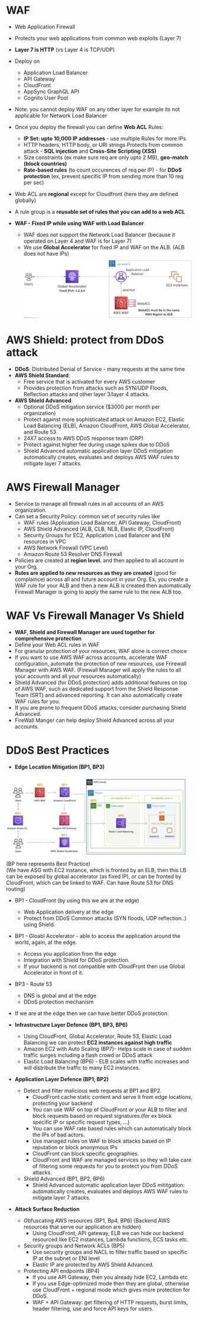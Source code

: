 # WAF

  - Web Application Firewall
  - Protects your web applications from common web exploits (Layer 7)
  - **Layer 7 is HTTP** (vs Layer 4 is TCP/UDP)
  - Deploy on
    - Application Load Balancer
    - API Gateway
    - CloudFront
    - AppSync GraphQL API
    - Cognito User Pool
  - Note: you cannot deploy WAF on any other layer for example its not applicable for Network Load Balancer  
  
  - Once you deploy the firewall you can define **Web ACL** Rules:
    - **IP Set: upto 10,000 IP addresses** - use multiple Rules for more IPs
    - HTTP headers, HTTP body, or URI strings Protects from common attack - **SQL injection** and **Cross-Site Scripting (XSS)**
    - Size constraints (ex make sure req are only upto 2 MB), **geo-match (block countries)**
    - **Rate-based rules** (to count occurences of req per IP) - for **DDoS protection** (ex, prevent specific IP from sending more than 10 req per sec)  
      
  - Web ACL are **regional** except for Cloudfront (here they are defined globally)
  - A rule group is a **reusable set of rules that you can add to a web ACL**

- **WAF - Fixed IP while using WAF with Load Balancer**
    - WAF does not support the Network Load Balancer (because it operated on Layer 4 and WAF is for Layer 7)
    - We use **Global Accelerator** for fixed IP and WAF on the ALB. (ALB does not have IPs)
    ![Alt text](images/WAF.png)

# AWS Shield: protect from DDoS attack

  - **DDoS**: Distributed Denial of Service - many requests at the same time
  - **AWS Shield Standard**:
    - Free service that is activated for every AWS customer
    - Provides protection from attacks such as SYN/UDP Floods, Reflection attacks and other layer 3/layer 4 attacks.
  - **AWS Shield Advanced**:
    - Optional DDoS mitigation service ($3000 per month per organization)
    - Protect against more sophisticated attack on Amazon EC2, Elastic Load Balancing (ELB), Amazon CloudFront, AWS Global Accelerator, and Route 53
    - 24X7 access to AWS DDoS response team (DRP)
    - Protect against higher fee during usage spikes due to DDoS
    - Shield Advanced automatic application layer DDoS mitigation automatically creates, evaluates and deploys AWS WAF rules to mitigate layer 7 attacks.

# AWS Firewall Manager

  - Service to manage all firewall rules in all accounts of an AWS organization.
  - Can set a Security Policy: common set of security rules like
    - WAF rules (Application Load Balancer, API Gateway, CloudFront)
    - AWS Shield Advanced (ALB, CLB, NLB, Elastic IP, CloudFront)
    - Security Groups for EC2, Application Load Balancer and ENI resources in VPC
    - AWS Network Firewall (VPC Level)
    - Amazon Route 53 Resolver DNS Firewall
  - Policies are created at **region level.** and then applied to all account in your Org. 
  - **Rules are applied to new resources as they are created** (good for complaince) across all and future account in your Org. Ex, you create a WAF rule for your ALB and then a new ALB is created then automatically Firewall Manager is going to apply the same rule to the new ALB too.

# WAF Vs Firewall Manager Vs Shield

  - **WAF, Shield and Firewall Manager are used together for comprehensive protection**
  - Define your Web ACL rules in WAF
  - For granular protection of your resources, WAF alone is correct choice
  - If you want to use AWS WAF across accounts, accelerate WAF configuration, automate the protection of new resources, use Frirewall Manager with AWS WAF. (Firewall Manager will apply the rules to all your accounts and all your resources automatically)
  - Shield Advanced (for DDoS protection) adds additional features on top of AWS WAF, such as dedicated support from the Shield Response Team (SRT) and advanced reporting. It can also automatically create WAF rules for you.
  - If you are prone to frequent DDoS attacks, consider purchasing Shield Advanced.
  - FireWall Manger can help deploy Shield Advanced across all your accounts. 

# DDoS Best Practices

- **Edge Location Mitigation (BP1, BP3)**

![Alt text](images/DDoS_BestPractice.png)  
(BP here represents Best Practice)  
(We have ASG with EC2 instance, which is fronted by an ELB, then this LB can be exposed by global accelerator (as fixed IP), or can be fronted by CloudFront, which can be linked to WAF. Can have Route 53 for DNS routing)  

  - BP1 - CloudFront (by using this we are at the edge)
    - Web Application delivery at the edge
    - Protect from DDoS Common attacks (SYN floods, UDP reflection..) using Shield.
  - BP1 - Gloabl Accelerator - able to access the application around the world, again, at the edge.
    - Access you application from the edge
    - Integration with Shield for DDoS protection.
    - If your backend is not compatible with CloudFront then use Global Accelerator in front of it.
  - BP3 - Route 53 
    - DNS is global and at the edge
    - DDoS protection mechanism 

  - If we are at the edge then we can have better DDoS protection.

- **Infrastructure Layer Defence (BP1, BP3, BP6)**
  - Using CloudFront, Global Accelerator, Route 53, Elastic Load Balancing we can protect **EC2 instances against high traffic**
  - Amazon EC2 with Auto Scaling (BP7)- Helps scale in case of sudden traffic surges including a flash crowd or DDoS attack
  - Elastic Load Balancing (BP6) - ELB scales with traffic increases and will distribute the traffic to many EC2 instances.

- **Application Layer Defence (BP1, BP2)**
  - Detect and filter malicious web requests at BP1 and BP2.
    - CloudFront cache static content and serve it from edge locations, protecting your backend
    - You can use WAF on top of CloudFront or your ALB to filter and block requests based on request signatures.(for ex block specific IP or specific request types, ...)
    - You can use WAF rate based rules which can automatically block the IPs of bad actors.
    - Use managed rules on WAF to block attacks based on IP reputation or block anonymous IPs
    - CloudFront can block specific geographies.
    - CloudFront and WAF are managed services so they will take care of filtering some requests for you to protect you from DDoS attacks.
  - Shield Advanced (BP1, BP2, BP6)
    - Shield Advanced automatic application layer DDoS mititgation: automatically creates, evaluates and deploys AWS WAF rules to mitigate layer 7 attacks.

- **Attack Surface Reduction**
  - Obfuscating AWS resources (BP1, Bp4, BP6) (Backend AWS resources that serve our application are hidden)
    - Using CloudFront, API gateway, ELB we can hide our backend resourced like EC2 instances, Lambda functions, ECS tasks etc.
  - Security groups and Network ACLs (BP5)
    - Use security groups and NACL to filter traffic based on specific IP at the subnet or ENI level
    - Elastic IP are protected by AWS Shield Advanced.
  - Protecting API endpoints (BP4)
    - If you use API Gateway, then you already hide EC2, Lambda etc
    - If you use Edge-optimized mode then they are global, otherwise use CloudFront + regional mode which gives more protection for DDoS.
    - WAF + API Gateway: get filtering of HTTP requests, burst limits, header filtering, use and force API keys for users.

